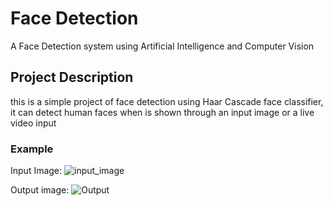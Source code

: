 # Face Detection
A Face Detection system using Artificial Intelligence and Computer Vision

## Project Description
this is a simple project of face detection using Haar Cascade face classifier, it can detect human faces when is shown through an input image or a live video input

### Example
Input Image:
![input_image](https://github.com/Mbendo/Face-Detection/assets/69746813/b707d310-48f2-4eeb-866b-af6c2f4ca072)

Output image:
![Output](https://github.com/Mbendo/Face-Detection/assets/69746813/c63a1a7b-8e4e-4883-939f-43356a47be66)
